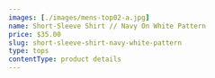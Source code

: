 ```yaml
---
images: [./images/mens-top02-a.jpg]
name: Short-Sleeve Shirt // Navy On White Pattern
price: $35.00
slug: short-sleeve-shirt-navy-white-pattern
type: tops
contentType: product details
---
```

